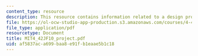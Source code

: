 ```yaml
---
content_type: resource
description: This resource contains information related to a design projects.
file: https://ol-ocw-studio-app-production.s3.amazonaws.com/courses/4-42j-fundamentals-of-energy-in-buildings-fall-2010/af5837aca699baa8e91fb1eaae5b1c18_MIT4_42JF10_project.pdf
file_type: application/pdf
resourcetype: Document
title: MIT4_42JF10_project.pdf
uid: af5837ac-a699-baa8-e91f-b1eaae5b1c18
---
```

